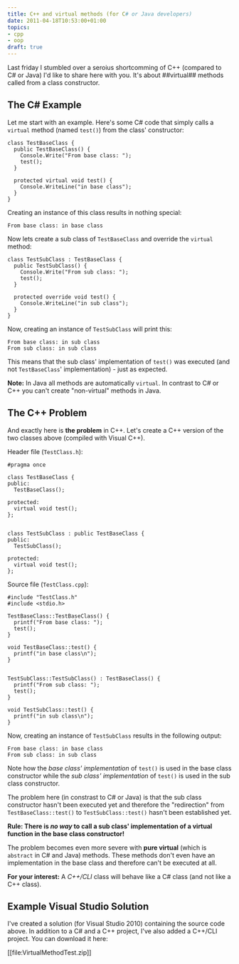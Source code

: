 ```yaml
---
title: C++ and virtual methods (for C# or Java developers)
date: 2011-04-18T10:53:00+01:00
topics:
- cpp
- oop
draft: true
---
```


Last friday I stumbled over a seroius shortcomming of C++ (compared to C# or Java) I'd like to share here with you. It's about ##virtual## methods called from a class constructor.

## The C# Example

Let me start with an example. Here's some C# code that simply calls a `virtual` method (named `test()`) from the class' constructor:

```"csharp"
class TestBaseClass {
  public TestBaseClass() {
    Console.Write("From base class: ");
    test();
  }

  protected virtual void test() {
    Console.WriteLine("in base class");
  }
}
```

Creating an instance of this class results in nothing special:

```
From base class: in base class
```

Now lets create a sub class of `TestBaseClass` and override the `virtual` method:

```"csharp"
class TestSubClass : TestBaseClass {
  public TestSubClass() {
    Console.Write("From sub class: ");
    test();
  }

  protected override void test() {
    Console.WriteLine("in sub class");
  }
}
```

Now, creating an instance of `TestSubClass` will print this:

```
From base class: in sub class
From sub class: in sub class
```

This means that the sub class' implementation of `test()` was executed (and not `TestBaseClass`' implementation) - just as expected.

**Note:** In Java all methods are automatically `virtual`. In contrast to C# or C++ you can't create "non-virtual" methods in Java.

## The C++ Problem

And exactly here is **the problem** in C++. Let's create a C++ version of the two classes above (compiled with Visual C++).

Header file (`TestClass.h`):
```"cpp"
#pragma once

class TestBaseClass {
public:
  TestBaseClass();

protected:
  virtual void test();
};


class TestSubClass : public TestBaseClass {
public:
  TestSubClass();

protected:
  virtual void test();
};
```

Source file (`TestClass.cpp`):
```"cpp"
#include "TestClass.h"
#include <stdio.h>

TestBaseClass::TestBaseClass() {
  printf("From base class: ");
  test();
}

void TestBaseClass::test() {
  printf("in base class\n");
}


TestSubClass::TestSubClass() : TestBaseClass() {
  printf("From sub class: ");
  test();
}

void TestSubClass::test() {
  printf("in sub class\n");
}
```

Now, creating an instance of `TestSubClass` results in the following output:

```
From base class: in base class
From sub class: in sub class
```

Note how the *base class' implementation* of `test()` is used in the base class constructor while the *sub class' implementation* of `test()` is used in the sub class constructor.

The problem here (in constrast to C# or Java) is that the sub class constructor hasn't been executed yet and therefore the "redirection" from `TestBaseClass::test()` to `TestSubClass::test()` hasn't been established yet.

  **Rule: There is *no way* to call a sub class' implementation of a virtual function in the base class constructor!**

The problem becomes even more severe with **pure virtual** (which is `abstract` in C# and Java) methods. These methods don't even have an implementation in the base class and therefore can't be executed at all.

**For your interest:** A *C++/CLI* class will behave like a C# class (and not like a C++ class).

## Example Visual Studio Solution

I've created a solution (for Visual Studio 2010) containing the source code above. In addition to a C# and a C++ project, I've also added a C++/CLI project. You can download it here:

[[file:VirtualMethodTest.zip]]
